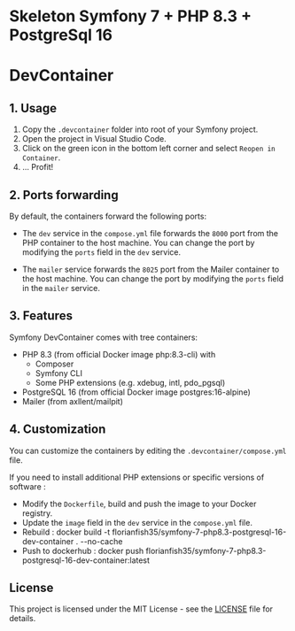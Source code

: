 # Skeleton Symfony 7 + PHP 8.3 + PostgreSql 16


# DevContainer
## 1. Usage
1. Copy the `.devcontainer` folder into root of your Symfony project.
2. Open the project in Visual Studio Code.
3. Click on the green icon in the bottom left corner and select `Reopen in Container`.
4. ... Profit!

## 2. Ports forwarding
By default, the containers forward the following ports:

- The `dev` service in the `compose.yml` file forwards the `8000` port from the PHP container to the host machine. You can change the port by modifying the `ports` field in the `dev` service.

- The `mailer` service forwards the `8025` port from the Mailer container to the host machine. You can change the port by modifying the `ports` field in the `mailer` service.

## 3. Features
Symfony DevContainer comes with tree containers:

- PHP 8.3 (from official Docker image php:8.3-cli) with
  - Composer
  - Symfony CLI
  - Some PHP extensions (e.g. xdebug, intl, pdo_pgsql)
- PostgreSQL 16 (from official Docker image postgres:16-alpine)
- Mailer (from axllent/mailpit)

## 4. Customization
You can customize the containers by editing the `.devcontainer/compose.yml` file.

If you need to install additional PHP extensions or specific versions of software :
- Modify the `Dockerfile`, build and push the image to your Docker registry.
- Update the `image` field in the `dev` service in the `compose.yml` file.
- Rebuild : docker build -t florianfish35/symfony-7-php8.3-postgresql-16-dev-container . --no-cache
- Push to dockerhub : docker push florianfish35/symfony-7-php8.3-postgresql-16-dev-container:latest

## License
This project is licensed under the MIT License - see the [LICENSE](LICENSE) file for details.